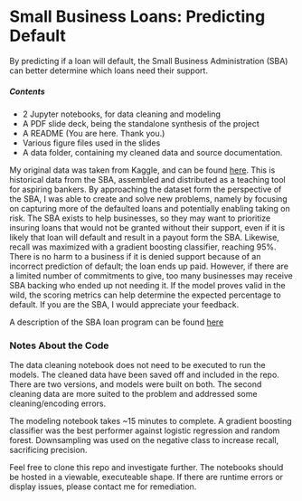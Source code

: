 # Small Business Loans: Predicting Default
By predicting if a loan will default, the Small Business Administration (SBA) can better determine which loans need their support.

##### Contents
* 2 Jupyter notebooks, for data cleaning and modeling
* A PDF slide deck, being the standalone synthesis of the project
* A README (You are here. Thank you.)
* Various figure files used in the slides
* A data folder, containing my cleaned data and source documentation.

My original data was taken from Kaggle, and can be found [here](https://www.kaggle.com/mirbektoktogaraev/should-this-loan-be-approved-or-denied?select=SBAnational.csv). This is historical data from the SBA, assembled and distributed as a teaching tool for aspiring bankers. By approaching the dataset form the perspective of the SBA, I was able to create and solve new problems, namely by focusing on capturing more of the defaulted loans and potentially enabling taking on risk. The SBA exists to help businesses, so they may want to prioritize insuring loans that would not be granted without their support, even if it is likely that loan will default and result in a payout form the SBA. Likewise, recall was maximized with a gradient boosting classifier, reaching 95%. There is no harm to a business if it is denied support because of an incorrect prediction of default; the loan ends up paid. However, if there are a limited number of commitments to give, too many businesses may receive SBA backing who ended up not needing it. If the model proves valid in the wild, the scoring metrics can help determine the expected percentage to default. If you are the SBA, I would appreciate your feedback. 

A description of the SBA loan program can be found [here](https://www.sba.gov/offices/headquarters/ofa/resources/11421)

### Notes About the Code
The data cleaning notebook does not need to be executed to run the models. The cleaned data have been saved off and included in the repo. There are two versions, and models were built on both. The second cleaning data are more suited to the problem and addressed some cleaning/encoding errors.

The modeling notebook takes ~15 minutes to complete. A gradient boosting classifier was the best performer against logistic regression and random forest. Downsampling was used on the negative class to increase recall, sacrificing precision.

Feel free to clone this repo and investigate further. The notebooks should be hosted in a viewable, executeable shape. If there are runtime errors or display issues, please contact me for remediation.
